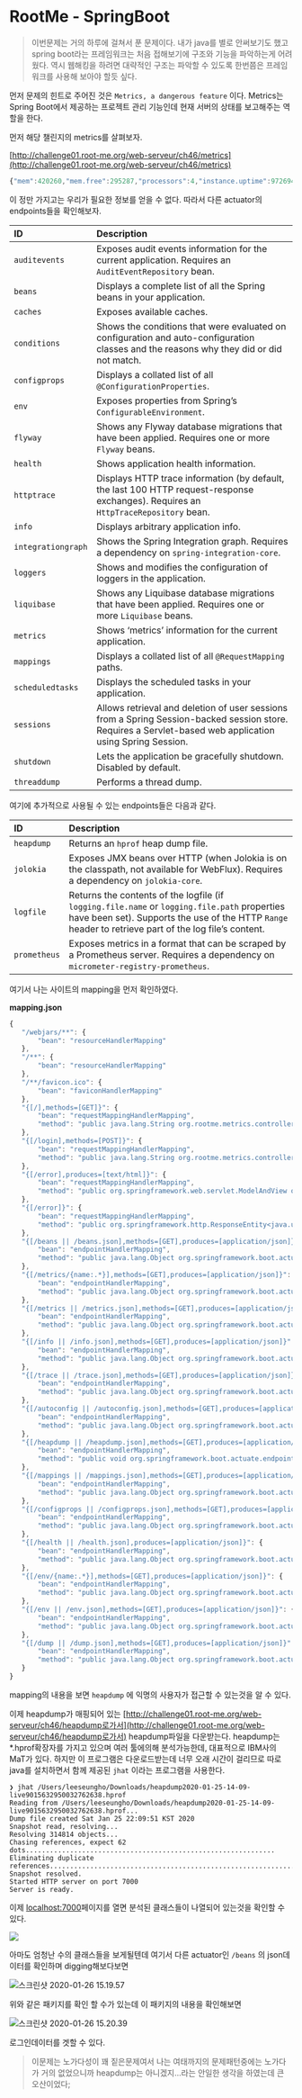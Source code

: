 # RootMe - SpringBoot

> 이번문제는 거의 하루에 걸쳐서 푼 문제이다. 내가 java를 별로 안써보기도 했고 spring boot라는 프레임워크는 처음 접해보기에 구조와 기능을 파악하는게 어려웠다. 역시 웹해킹을 하려면 대략적인 구조는 파악할 수 있도록 한번쯤은 프레임워크를 사용해 보아야 할듯 싶다.

먼저 문제의 힌트로 주어진 것은 `Metrics, a dangerous feature` 이다. Metrics는 Spring Boot에서 제공하는 프로젝트 관리 기능인데 현재 서버의 상태를 보고해주는 역할을 한다.

먼저 해당 챌린지의 metrics를 살펴보자.

[http://challenge01.root-me.org/web-serveur/ch46/metrics](http://challenge01.root-me.org/web-serveur/ch46/metrics)

```javascript
{"mem":420260,"mem.free":295287,"processors":4,"instance.uptime":9726943,"uptime":9736105,"systemload.average":0.3,"heap.committed":365056,"heap.init":192512,"heap.used":69768,"heap":2734592,"nonheap.committed":56704,"nonheap.init":2496,"nonheap.used":55205,"nonheap":0,"threads.peak":14,"threads.daemon":12,"threads.totalStarted":18,"threads":14,"classes":6714,"classes.loaded":6714,"classes.unloaded":0,"gc.ps_scavenge.count":9,"gc.ps_scavenge.time":195,"gc.ps_marksweep.count":2,"gc.ps_marksweep.time":201,"httpsessions.max":-1,"httpsessions.active":0,"gauge.response.root":27.0,"counter.status.200.root":2}
```

이 정만 가지고는 우리가 필요한 정보를 얻을 수 없다. 따라서 다른 actuator의 endpoints들을 확인해보자.

| ID | Description |
| :--- | :--- |
| `auditevents` | Exposes audit events information for the current application. Requires an `AuditEventRepository` bean. |
| `beans` | Displays a complete list of all the Spring beans in your application. |
| `caches` | Exposes available caches. |
| `conditions` | Shows the conditions that were evaluated on configuration and auto-configuration classes and the reasons why they did or did not match. |
| `configprops` | Displays a collated list of all `@ConfigurationProperties`. |
| `env` | Exposes properties from Spring’s `ConfigurableEnvironment`. |
| `flyway` | Shows any Flyway database migrations that have been applied. Requires one or more `Flyway` beans. |
| `health` | Shows application health information. |
| `httptrace` | Displays HTTP trace information \(by default, the last 100 HTTP request-response exchanges\). Requires an `HttpTraceRepository` bean. |
| `info` | Displays arbitrary application info. |
| `integrationgraph` | Shows the Spring Integration graph. Requires a dependency on `spring-integration-core`. |
| `loggers` | Shows and modifies the configuration of loggers in the application. |
| `liquibase` | Shows any Liquibase database migrations that have been applied. Requires one or more `Liquibase` beans. |
| `metrics` | Shows ‘metrics’ information for the current application. |
| `mappings` | Displays a collated list of all `@RequestMapping` paths. |
| `scheduledtasks` | Displays the scheduled tasks in your application. |
| `sessions` | Allows retrieval and deletion of user sessions from a Spring Session-backed session store. Requires a Servlet-based web application using Spring Session. |
| `shutdown` | Lets the application be gracefully shutdown. Disabled by default. |
| `threaddump` | Performs a thread dump. |

여기에 추가적으로 사용될 수 있는 endpoints들은 다음과 같다.

| ID | Description |
| :--- | :--- |
| `heapdump` | Returns an `hprof` heap dump file. |
| `jolokia` | Exposes JMX beans over HTTP \(when Jolokia is on the classpath, not available for WebFlux\). Requires a dependency on `jolokia-core`. |
| `logfile` | Returns the contents of the logfile \(if `logging.file.name` or `logging.file.path` properties have been set\). Supports the use of the HTTP `Range` header to retrieve part of the log file’s content. |
| `prometheus` | Exposes metrics in a format that can be scraped by a Prometheus server. Requires a dependency on `micrometer-registry-prometheus`. |

여기서 나는 사이트의 mapping을 먼저 확인하였다.

**mapping.json**

```javascript
{
   "/webjars/**": {
       "bean": "resourceHandlerMapping"
   },
   "/**": {
       "bean": "resourceHandlerMapping"
   },
   "/**/favicon.ico": {
       "bean": "faviconHandlerMapping"
   },
   "{[/],methods=[GET]}": {
       "bean": "requestMappingHandlerMapping",
       "method": "public java.lang.String org.rootme.metrics.controller.MetricsController.getIndex()"
   },
   "{[/login],methods=[POST]}": {
       "bean": "requestMappingHandlerMapping",
       "method": "public java.lang.String org.rootme.metrics.controller.MetricsController.login(org.rootme.metrics.model.LoginModel)"
   },
   "{[/error],produces=[text/html]}": {
       "bean": "requestMappingHandlerMapping",
       "method": "public org.springframework.web.servlet.ModelAndView org.springframework.boot.autoconfigure.web.BasicErrorController.errorHtml(javax.servlet.http.HttpServletRequest,javax.servlet.http.HttpServletResponse)"
   },
   "{[/error]}": {
       "bean": "requestMappingHandlerMapping",
       "method": "public org.springframework.http.ResponseEntity<java.util.Map<java.lang.String, java.lang.Object>> org.springframework.boot.autoconfigure.web.BasicErrorController.error(javax.servlet.http.HttpServletRequest)"
   },
   "{[/beans || /beans.json],methods=[GET],produces=[application/json]}": {
       "bean": "endpointHandlerMapping",
       "method": "public java.lang.Object org.springframework.boot.actuate.endpoint.mvc.EndpointMvcAdapter.invoke()"
   },
   "{[/metrics/{name:.*}],methods=[GET],produces=[application/json]}": {
       "bean": "endpointHandlerMapping",
       "method": "public java.lang.Object org.springframework.boot.actuate.endpoint.mvc.MetricsMvcEndpoint.value(java.lang.String)"
   },
   "{[/metrics || /metrics.json],methods=[GET],produces=[application/json]}": {
       "bean": "endpointHandlerMapping",
       "method": "public java.lang.Object org.springframework.boot.actuate.endpoint.mvc.EndpointMvcAdapter.invoke()"
   },
   "{[/info || /info.json],methods=[GET],produces=[application/json]}": {
       "bean": "endpointHandlerMapping",
       "method": "public java.lang.Object org.springframework.boot.actuate.endpoint.mvc.EndpointMvcAdapter.invoke()"
   },
   "{[/trace || /trace.json],methods=[GET],produces=[application/json]}": {
       "bean": "endpointHandlerMapping",
       "method": "public java.lang.Object org.springframework.boot.actuate.endpoint.mvc.EndpointMvcAdapter.invoke()"
   },
   "{[/autoconfig || /autoconfig.json],methods=[GET],produces=[application/json]}": {
       "bean": "endpointHandlerMapping",
       "method": "public java.lang.Object org.springframework.boot.actuate.endpoint.mvc.EndpointMvcAdapter.invoke()"
   },
   "{[/heapdump || /heapdump.json],methods=[GET],produces=[application/octet-stream]}": {
       "bean": "endpointHandlerMapping",
       "method": "public void org.springframework.boot.actuate.endpoint.mvc.HeapdumpMvcEndpoint.invoke(boolean,javax.servlet.http.HttpServletRequest,javax.servlet.http.HttpServletResponse) throws java.io.IOException,javax.servlet.ServletException"
   },
   "{[/mappings || /mappings.json],methods=[GET],produces=[application/json]}": {
       "bean": "endpointHandlerMapping",
       "method": "public java.lang.Object org.springframework.boot.actuate.endpoint.mvc.EndpointMvcAdapter.invoke()"
   },
   "{[/configprops || /configprops.json],methods=[GET],produces=[application/json]}": {
       "bean": "endpointHandlerMapping",
       "method": "public java.lang.Object org.springframework.boot.actuate.endpoint.mvc.EndpointMvcAdapter.invoke()"
   },
   "{[/health || /health.json],produces=[application/json]}": {
       "bean": "endpointHandlerMapping",
       "method": "public java.lang.Object org.springframework.boot.actuate.endpoint.mvc.HealthMvcEndpoint.invoke(java.security.Principal)"
   },
   "{[/env/{name:.*}],methods=[GET],produces=[application/json]}": {
       "bean": "endpointHandlerMapping",
       "method": "public java.lang.Object org.springframework.boot.actuate.endpoint.mvc.EnvironmentMvcEndpoint.value(java.lang.String)"
   },
   "{[/env || /env.json],methods=[GET],produces=[application/json]}": {
       "bean": "endpointHandlerMapping",
       "method": "public java.lang.Object org.springframework.boot.actuate.endpoint.mvc.EndpointMvcAdapter.invoke()"
   },
   "{[/dump || /dump.json],methods=[GET],produces=[application/json]}": {
       "bean": "endpointHandlerMapping",
       "method": "public java.lang.Object org.springframework.boot.actuate.endpoint.mvc.EndpointMvcAdapter.invoke()"
   }
}
```

mapping의 내용을 보면 `heapdump` 에 익명의 사용자가 접근할 수 있는것을 알 수 있다.

이제 heapdump가 매핑되어 있는 [http://challenge01.root-me.org/web-serveur/ch46/heapdump로가서](http://challenge01.root-me.org/web-serveur/ch46/heapdump로가서) heapdump파일을 다운받는다. heapdump는 \*.hprof확장자를 가지고 있으며 여러 툴에의해 분석가능한데, 대표적으로 IBM사의 MaT가 있다. 하지만 이 프로그램은 다운로드받는데 너무 오래 시간이 걸리므로 따로 java를 설치하면서 함께 제공된 `jhat` 이라는 프로그램을 사용한다.

```text
❯ jhat /Users/leeseungho/Downloads/heapdump2020-01-25-14-09-live9015632950032762638.hprof
Reading from /Users/leeseungho/Downloads/heapdump2020-01-25-14-09-live9015632950032762638.hprof...
Dump file created Sat Jan 25 22:09:51 KST 2020
Snapshot read, resolving...
Resolving 314814 objects...
Chasing references, expect 62 dots..............................................................
Eliminating duplicate references..............................................................
Snapshot resolved.
Started HTTP server on port 7000
Server is ready.
```

이제 [localhost:7000](http://localhost:7000)페이지를 열면 분석된 클래스들이 나열되어 있는것을 확인할 수 있다.

![](https://tva1.sinaimg.cn/large/006tNbRwgy1gb9xv63f7vj31zo0re141.jpg)

아마도 엄청난 수의 클래스들을 보게될텐데 여기서 다른 actuator인 `/beans` 의 json데이터를 확인하며 digging해보다보면

![&#x1109;&#x1173;&#x110F;&#x1173;&#x1105;&#x1175;&#x11AB;&#x1109;&#x1163;&#x11BA; 2020-01-26 15.19.57](https://tva1.sinaimg.cn/large/006tNbRwgy1gb9xx8dfasj30qc042dgi.jpg)

위와 같은 패키지를 확인 할 수가 있는데 이 패키지의 내용을 확인해보면

![&#x1109;&#x1173;&#x110F;&#x1173;&#x1105;&#x1175;&#x11AB;&#x1109;&#x1163;&#x11BA; 2020-01-26 15.20.39](https://tva1.sinaimg.cn/large/006tNbRwgy1gb9xy01zn3j30pg066wfb.jpg)

로그인데이터를 겟할 수 있다.

> 이문제는 노가다성이 꽤 짙은문제여서 나는 여태까지의 문제패턴중에는 노가다가 거의 없었으니까 heapdump는 아니겠지...라는 안일한 생각을 하였는데 큰 오산이었다;

